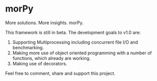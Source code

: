 # morPy
More solutions. More insights. morPy.

This framework is still in beta. The development goals to v1.0 are:
1) Supporting Multiprocessing including concurrent file I/O and benchmarking.
2) Making more use of object oriented programming with a number of functions, which already are working.
3) Making use of decorators.

Feel free to comment, share and support this project.
